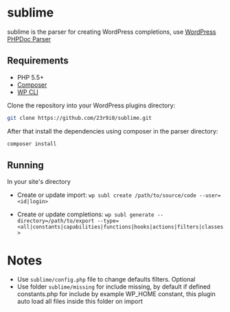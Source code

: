 # sublime

sublime is the parser for creating WordPress completions, use [WordPress PHPDoc Parser](https://github.com/WordPress/phpdoc-parser)

## Requirements
* PHP 5.5+
* [Composer](https://getcomposer.org/)
* [WP CLI](http://wp-cli.org/)

Clone the repository into your WordPress plugins directory:

```bash
git clone https://github.com/23r9i0/sublime.git
```

After that install the dependencies using composer in the parser directory:

```bash
composer install
```

## Running

In your site's directory

* Create or update import:
	`wp subl create /path/to/source/code --user=<id|login>`

* Create or update completions:
	`wp subl generate --directory=/path/to/export --type=<all|constants|capabilities|functions|hooks|actions|filters|classes>`


# Notes

* Use `sublime/config.php` file to change defaults filters. Optional
* Use folder `sublime/missing` for include missing,
  by default if defined constants.php for include by example WP_HOME constant,
  this plugin auto load all files inside this folder on import